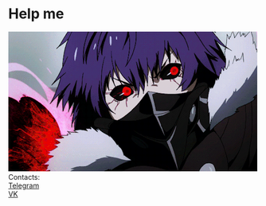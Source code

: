 # Help me
![](ghoul.gif)<br>
Contacts:<br>
[Telegram](https://t.me/hinqiwame)<br>
[VK](https://vk.com/iwannaseegore)

